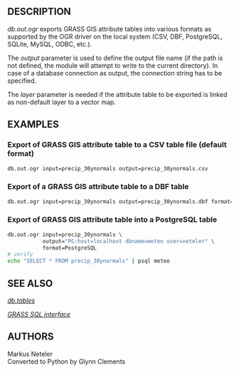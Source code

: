 ## DESCRIPTION

*db.out.ogr* exports GRASS GIS attribute tables into various formats as
supported by the OGR driver on the local system (CSV, DBF, PostgreSQL,
SQLite, MySQL, ODBC, etc.).

The *output* parameter is used to define the output file name (if the
path is not defined, the module will attempt to write to the current
directory). In case of a database connection as output, the connection
string has to be specified.

The *layer* parameter is needed if the attribute table to be exported is
linked as non-default layer to a vector map.

## EXAMPLES

### Export of GRASS GIS attribute table to a CSV table file (default format)

```sh
db.out.ogr input=precip_30ynormals output=precip_30ynormals.csv
```

### Export of a GRASS GIS attribute table to a DBF table

```sh
db.out.ogr input=precip_30ynormals output=precip_30ynormals.dbf format=DBF
```

### Export of GRASS GIS attribute table into a PostgreSQL table

```sh
db.out.ogr input=precip_30ynormals \
           output="PG:host=localhost dbname=meteo user=neteler" \
           format=PostgreSQL
# verify
echo "SELECT * FROM precip_30ynormals" | psql meteo
```

## SEE ALSO

*[db.tables](db.tables.md)*

*[GRASS SQL interface](sql.md)*

## AUTHORS

Markus Neteler  
Converted to Python by Glynn Clements
